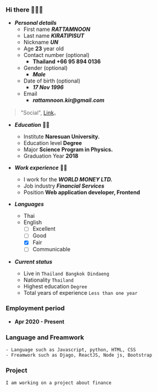 ### Hi there 👋👋👋

- ***Personal details***
    - First name ___RATTAMNOON___
    - Last name ___KIRATIPISUT___
    - Nickname  ___UN___
    - Age __23__ year old
    - Contact number (optional)
        - __Thailand +66 95 894 0136__
    - Gender (optional) 
        - ___Male___
    - Date of birth (optional)
        - ___17 Nov 1996___
    - Email 
        - ___rattamnoon.kir@gmail.com___

> "Social", [Link](http://localhost/)。

- ***Education*** 👨‍🎓
    - Institute __Naresuan University.__
    - Education level __Degree__
    - Major __Science Program in Physics.__
    - Graduation Year __2018__

- ***Work experience*** 👨‍🏭
    - I work for the ___WORLD MONEY LTD.___
    - Job industry ___Financial Services___
    - Position __Web application developer, Frontend__ 

- ***Languages***
    - Thai 
    - English 
        - [ ] Excellent   
        - [ ] Good        
        - [x] Fair
        - [ ] Communicable  

- ***Current status*** 
    - Live in ```Thailand Bangkok Dindaeng```
    - Nationality ```Thailand```
    - Highest education ```Degree```
    - Total years of experience ```Less than one year```

### Employment period
- __Apr 2020 - Present__

### Language and Freamwork
```
- Language such as Javascript, python, HTML, CSS
- Freamwork such as Djago, ReactJS, Node js, Bootstrap  
``` 

### Project
```
I am working on a project about finance
``` 
